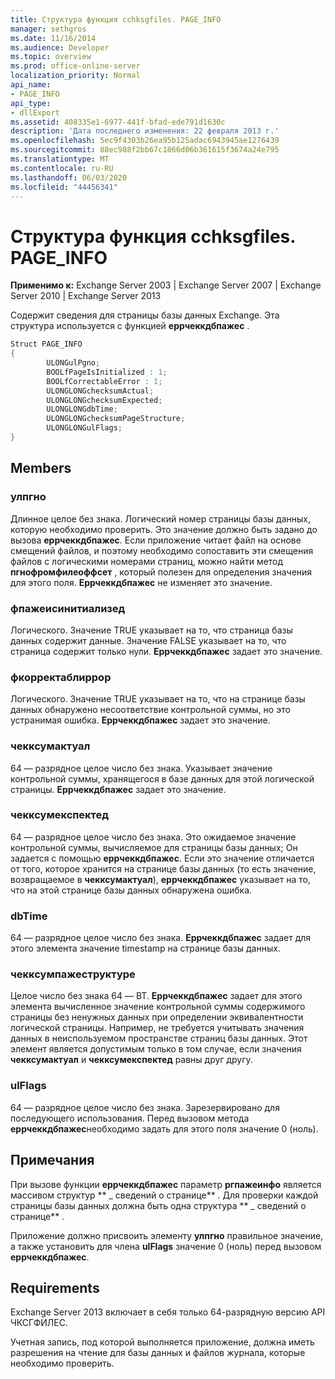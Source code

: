```yaml
---
title: Структура функция cchksgfiles. PAGE_INFO
manager: sethgros
ms.date: 11/16/2014
ms.audience: Developer
ms.topic: overview
ms.prod: office-online-server
localization_priority: Normal
api_name:
- PAGE_INFO
api_type:
- dllExport
ms.assetid: 408335e1-6977-441f-bfad-ede791d1630c
description: 'Дата последнего изменения: 22 февраля 2013 г.'
ms.openlocfilehash: 5ec9f4303b26ea95b125adac6943945ae1276439
ms.sourcegitcommit: 88ec988f2bb67c1866d06b361615f3674a24e795
ms.translationtype: MT
ms.contentlocale: ru-RU
ms.lasthandoff: 06/03/2020
ms.locfileid: "44456341"
---
```

# <a name="cchksgfilespage_info-struct"></a>Структура функция cchksgfiles. PAGE_INFO

**Применимо к:** Exchange Server 2003 | Exchange Server 2007 | Exchange Server 2010 | Exchange Server 2013
  
Содержит сведения для страницы базы данных Exchange. Эта структура используется с функцией **еррчеккдбпажес** . 
  
```cs
Struct PAGE_INFO  
{
        ULONGulPgno;
        BOOLfPageIsInitialized : 1;
        BOOLfCorrectableError : 1;
        ULONGLONGchecksumActual;
        ULONGLONGchecksumExpected;
        ULONGLONGdbTime;
        ULONGLONGchecksumPageStructure;
        ULONGLONGulFlags;
}

```

## <a name="members"></a>Members

### <a name="ulpgno"></a>улпгно
  
Длинное целое без знака. Логический номер страницы базы данных, которую необходимо проверить. Это значение должно быть задано до вызова **еррчеккдбпажес**. Если приложение читает файл на основе смещений файлов, и поэтому необходимо сопоставить эти смещения файлов с логическими номерами страниц, можно найти метод **пгнофромфилеоффсет** , который полезен для определения значения для этого поля. **Еррчеккдбпажес** не изменяет это значение. 
    
### <a name="fpageisinitialized"></a>фпажеисинитиализед 
  
Логического. Значение TRUE указывает на то, что страница базы данных содержит данные. Значение FALSE указывает на то, что страница содержит только нули. **Еррчеккдбпажес** задает это значение. 
    
### <a name="fcorrectableerror"></a>фкорректаблиррор
  
Логического. Значение TRUE указывает на то, что на странице базы данных обнаружено несоответствие контрольной суммы, но это устранимая ошибка. **Еррчеккдбпажес** задает это значение. 
    
### <a name="checksumactual"></a>чекксумактуал
  
64 — разрядное целое число без знака. Указывает значение контрольной суммы, хранящегося в базе данных для этой логической страницы. **Еррчеккдбпажес** задает это значение. 
    
### <a name="checksumexpected"></a>чекксумекспектед
  
64 — разрядное целое число без знака. Это ожидаемое значение контрольной суммы, вычисляемое для страницы базы данных; Он задается с помощью **еррчеккдбпажес**. Если это значение отличается от того, которое хранится на странице базы данных (то есть значение, возвращаемое в **чекксумактуал**), **еррчеккдбпажес** указывает на то, что на этой странице базы данных обнаружена ошибка. 
    
### <a name="dbtime"></a>dbTime
  
64 — разрядное целое число без знака. **Еррчеккдбпажес** задает для этого элемента значение timestamp на странице базы данных. 
    
### <a name="checksumpagestructure"></a>чекксумпажеструктуре 
  
Целое число без знака 64 — BT. **Еррчеккдбпажес** задает для этого элемента вычисленное значение контрольной суммы содержимого страницы без ненужных данных при определении эквивалентности логической страницы. Например, не требуется учитывать значения данных в неиспользуемом пространстве страниц базы данных. Этот элемент является допустимым только в том случае, если значения **чекксумактуал** и **чекксумекспектед** равны друг другу. 
    
### <a name="ulflags"></a>ulFlags
  
64 — разрядное целое число без знака. Зарезервировано для последующего использования. Перед вызовом метода **еррчеккдбпажес**необходимо задать для этого поля значение 0 (ноль).
    
## <a name="remarks"></a>Примечания

При вызове функции **еррчеккдбпажес** параметр **ргпажеинфо** является массивом структур ** \_ сведений о странице** . Для проверки каждой страницы базы данных должна быть одна структура ** \_ сведений о странице** . 
  
Приложение должно присвоить элементу **улпгно** правильное значение, а также установить для члена **ulFlags** значение 0 (ноль) перед вызовом **еррчеккдбпажес**. 
  
## <a name="requirements"></a>Requirements

Exchange Server 2013 включает в себя только 64-разрядную версию API ЧКСГФИЛЕС.
  
Учетная запись, под которой выполняется приложение, должна иметь разрешения на чтение для базы данных и файлов журнала, которые необходимо проверить.
  

